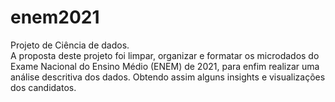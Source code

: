 # enem2021
Projeto de Ciência de dados.  
A proposta deste projeto foi limpar, organizar e formatar os microdados do Exame Nacional do Ensino Médio (ENEM) de 2021, para enfim realizar uma análise descritiva dos dados. Obtendo assim alguns insights e visualizações dos candidatos.

